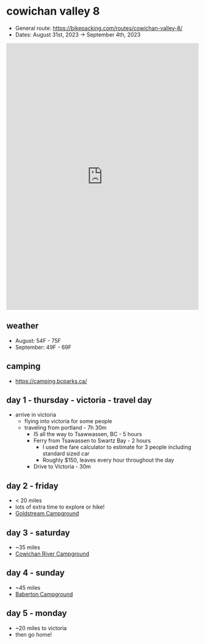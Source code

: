 # cowichan valley 8

- General route: https://bikepacking.com/routes/cowichan-valley-8/
- Dates: August 31st, 2023 -> September 4th, 2023

<iframe src="https://ridewithgps.com/embeds?type=route&id=31733689&sampleGraph=true" style="width: 1px; min-width: 100%; height: 700px; border: none;" scrolling="no"></iframe>

## weather

- August: 54F - 75F
- September: 49F - 69F

## camping

- https://camping.bcparks.ca/

## day 1 - thursday - victoria - travel day

- arrive in victoria
  - flying into victoria for some people
  - traveling from portland - 7h 30m
    - I5 all the way to Tsawwassen, BC - 5 hours
    - Ferry from Tsawassen to Swartz Bay - 2 hours
      - I used the fare calculator to estimate for 3 people including standard sized car
      - Roughly $150, leaves every hour throughout the day
    - Drive to Victoria - 30m

## day 2 - friday

- < 20 miles
- lots of extra time to explore or hike!
- [Goldstream Campground](https://bcparks.ca/goldstream-park/)

## day 3 - saturday

- ~35 miles
- [Cowichan River Campground](https://bcparks.ca/cowichan-river-park/)

## day 4 - sunday

- ~45 miles
- [Baberton Campground](https://bcparks.ca/bamberton-park/)

## day 5 - monday

- ~20 miles to victoria
- then go home!
